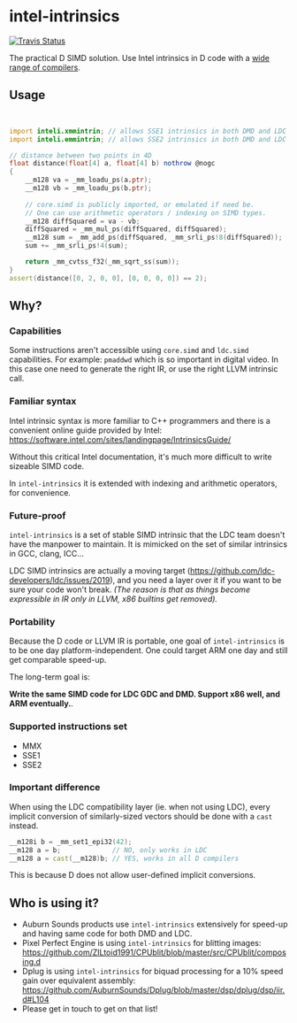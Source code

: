 # intel-intrinsics

[![Travis Status](https://travis-ci.org/AuburnSounds/intel-intrinsics.svg?branch=master)](https://travis-ci.org/AuburnSounds/intel-intrinsics)

The practical D SIMD solution. Use Intel intrinsics in D code with a [wide range of compilers](https://github.com/AuburnSounds/intel-intrinsics/blob/master/.travis.yml).


## Usage

```d


import inteli.xmmintrin; // allows SSE1 intrinsics in both DMD and LDC
import inteli.emmintrin; // allows SSE2 intrinsics in both DMD and LDC

// distance between two points in 4D
float distance(float[4] a, float[4] b) nothrow @nogc
{
    __m128 va = _mm_loadu_ps(a.ptr);
    __m128 vb = _mm_loadu_ps(b.ptr);
    
    // core.simd is publicly imported, or emulated if need be.
    // One can use arithmetic operators / indexing on SIMD types.
    __m128 diffSquared = va - vb;
    diffSquared = _mm_mul_ps(diffSquared, diffSquared);
    __m128 sum = _mm_add_ps(diffSquared, _mm_srli_ps!8(diffSquared));
    sum += _mm_srli_ps!4(sum); 

    return _mm_cvtss_f32(_mm_sqrt_ss(sum));
}
assert(distance([0, 2, 0, 0], [0, 0, 0, 0]) == 2);


```

## Why?

### Capabilities

Some instructions aren't accessible using `core.simd` and `ldc.simd` capabilities.
For example: `pmaddwd` which is so important in digital video.
In this case one need to generate the right IR, or use the right LLVM intrinsic call.

### Familiar syntax

Intel intrinsic syntax is more familiar to C++ programmers
and there is a convenient online guide provided by Intel:
https://software.intel.com/sites/landingpage/IntrinsicsGuide/

Without this critical Intel documentation, it's much more difficult to write sizeable SIMD code.

In `intel-intrinsics` it is extended with indexing and arithmetic operators, for convenience.


### Future-proof

`intel-intrinsics` is a set of stable SIMD intrinsic that the LDC team doesn't have the manpower to maintain.
It is mimicked on the set of similar intrinsics in GCC, clang, ICC...

LDC SIMD intrinsics are actually a moving target (https://github.com/ldc-developers/ldc/issues/2019),
and you need a layer over it if you want to be sure your code won't break.
_(The reason is that as things become expressible in IR only in LLVM, x86 builtins get removed)._


### Portability

Because the D code or LLVM IR is portable, one goal of `intel-intrinsics` is to be one day platform-independent. 
One could target ARM one day and still get comparable speed-up.

The long-term goal is:

**Write the same SIMD code for LDC GDC and DMD. Support x86 well, and ARM eventually.**. 


### Supported instructions set

- MMX
- SSE1
- SSE2


### Important difference

When using the LDC compatibility layer (ie. when not using LDC), every implicit conversion of similarly-sized vectors
should be done with a `cast` instead.

```d
__m128i b = _mm_set1_epi32(42);
__m128 a = b;             // NO, only works in LDC
__m128 a = cast(__m128)b; // YES, works in all D compilers

```

This is because D does not allow user-defined implicit conversions.


## Who is using it?

- Auburn Sounds products use `intel-intrinsics` extensively for speed-up and having same code for both DMD and LDC.
- Pixel Perfect Engine is using `intel-intrinsics` for blitting images: https://github.com/ZILtoid1991/CPUblit/blob/master/src/CPUblit/composing.d
- Dplug is using `intel-intrinsics` for biquad processing for a 10% speed gain over equivalent assembly: https://github.com/AuburnSounds/Dplug/blob/master/dsp/dplug/dsp/iir.d#L104
- Please get in touch to get on that list!